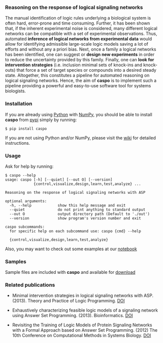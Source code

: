 ### Reasoning on the response of logical signaling networks

The manual identification of logic rules underlying a biological system is
often hard, error-prone and time consuming. 
Further, it has been shown that, if the inherent experimental noise is considered, many different logical networks
can be compatible with a set of experimental observations. 
Thus, automated **inference of logical networks from experimental data** would allow for
identifying admissible large-scale logic models saving a lot of efforts and without any a priori bias. 
Next, once a family a logical networks has been identified, one can suggest or **design new experiments** in order to reduce the uncertainty provided by this family.
Finally, one can **look for intervention strategies** (i.e. inclusion minimal sets of knock-ins and knock-outs) that force
a set of target species or compounds into a desired steady state. 
Altogether, this constitutes a pipeline for automated reasoning on logical signaling networks. 
Hence, the aim of **caspo** is to implement such a pipeline providing a powerful and easy-to-use software tool for systems biologists.

### Installation

If you are already using [Python](https://www.python.org/download/releases/2.7.6) with [NumPy](http://www.numpy.org/), you should be able to install **caspo** from [pypi](https://pypi.python.org/pypi/caspo) simply by running:
```
$ pip install caspo
```
If you are not using Python and/or NumPy, please visit the [wiki](https://github.com/bioasp/caspo/wiki) for detailed instructions.

### Usage
Ask for help by running:

```
$ caspo --help
usage: caspo [-h] [--quiet] [--out O] [--version]
             {control,visualize,design,learn,test,analyze} ...

Reasoning on the response of logical signaling networks with ASP

optional arguments:
  -h, --help            show this help message and exit
  --quiet               do not print anything to standard output
  --out O               output directory path (Default to './out')
  --version             show program's version number and exit

caspo subcommands:
  for specific help on each subcommand use: caspo {cmd} --help

  {control,visualize,design,learn,test,analyze}
```

Also, you may want to check out some examples at our [notebook](http://nbviewer.ipython.org/github/bioasp/caspo/tree/master/notebook/)

### Samples

Sample files are included with **caspo** and available for [download](http://bioasp.github.io/caspo/data.zip)

### Related publications

* Minimal intervention strategies in logical signaling networks with ASP. (2013). Theory and Practice of Logic Programming. [DOI](http://dx.doi.org/10.1017/S1471068413000422)

* Exhaustively characterizing feasible logic models of a signaling network using Answer Set Programming. (2013). Bioinformatics. [DOI](http://dx.doi.org/10.1093/bioinformatics/btt393)

* Revisiting the Training of Logic Models of Protein Signaling Networks with a Formal Approach based on Answer Set Programming. (2012) The 10th Conference on Computational Methods in Systems Biology. [DOI](http://dx.doi.org/10.1007/978-3-642-33636-2_20)
